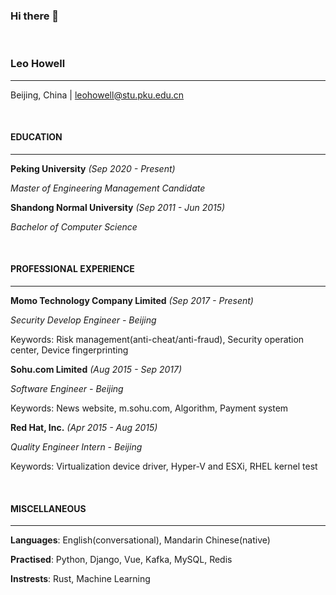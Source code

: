 ### Hi there 👋 
<!--
**leohowell/leohowell** is a ✨ _special_ ✨ repository because its `README.md` (this file) appears on your GitHub profile.

Here are some ideas to get you started:

- 🔭 I’m currently working on ...
- 🌱 I’m currently learning ...
- 👯 I’m looking to collaborate on ...
- 🤔 I’m looking for help with ...
- 💬 Ask me about ...
- 📫 How to reach me: ...
- 😄 Pronouns: ...
- ⚡ Fun fact: ...
-->

<br>

### Leo Howell

---

Beijing, China | leohowell@stu.pku.edu.cn

<br>

#### EDUCATION
---
**Peking University**   *(Sep 2020 - Present)*

*Master of Engineering Management Candidate*

**Shandong Normal University**  *(Sep 2011 - Jun 2015)*

*Bachelor of Computer Science*

<br>

#### PROFESSIONAL EXPERIENCE
---
**Momo Technology Company Limited** *(Sep 2017 - Present)*

*Security Develop Engineer - Beijing*

Keywords: Risk management(anti-cheat/anti-fraud), Security operation center, Device fingerprinting

**Sohu.com Limited** *(Aug 2015 - Sep 2017)*

*Software Engineer - Beijing*

Keywords: News website, m.sohu.com, Algorithm, Payment system

**Red Hat, Inc.** *(Apr 2015 - Aug 2015)*

*Quality Engineer Intern - Beijing*

Keywords: Virtualization device driver, Hyper-V and ESXi, RHEL kernel test

<br>

#### MISCELLANEOUS
---

**Languages**: English(conversational), Mandarin Chinese(native)

**Practised**: Python, Django, Vue, Kafka, MySQL, Redis

**Instrests**: Rust, Machine Learning


